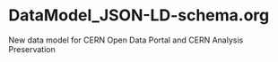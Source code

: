 # DataModel_JSON-LD-schema.org
New data model for CERN Open Data Portal and CERN Analysis Preservation
